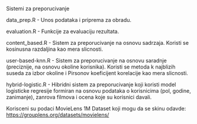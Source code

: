 Sistemi za preporucivanje

data_prep.R - Unos podataka i priprema za obradu.

evaluation.R - Funkcije za evaluaciju rezultata.

content_based.R - Sistem za preporucivanje na osnovu sadrzaja. Koristi se kosinusna razdaljina kao mera slicnosti.

user-based-knn.R - Sistem za preporucivanje na osnovu saradnje (preciznije, na osnovu okoline korisnika). Koristi se metoda k najblizih suseda za izbor okoline i Pirsonov koeficijent korelacije kao mera slicnosti.

hybrid-logistic.R - Hibridni sistem za preporucivanje koji koristi model logisticke regresije formiran na osnovu podataka o korisnicima (pol, godine, zanimanje), zanrova filmova i ocena koje su korisnici davali.

Korisceni su podaci MovieLens 1M Dataset koji mogu da se skinu odavde: https://grouplens.org/datasets/movielens/
